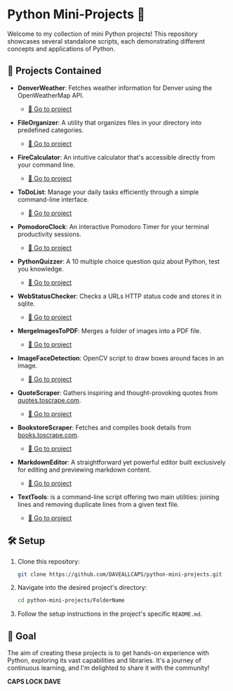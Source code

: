 # Python Mini-Projects 🐍

Welcome to my collection of mini Python projects! This repository showcases several standalone scripts, each demonstrating different concepts and applications of Python.

## 🌟 Projects Contained

- **DenverWeather**: Fetches weather information for Denver using the OpenWeatherMap API.
   - [🔗 Go to project](./DenverWeather)
   
- **FileOrganizer**: A utility that organizes files in your directory into predefined categories.
   - [🔗 Go to project](./FileOrganizer)
   
- **FireCalculator**: An intuitive calculator that's accessible directly from your command line.
   - [🔗 Go to project](./FireCalculator)

- **ToDoList**: Manage your daily tasks efficiently through a simple command-line interface.
   - [🔗 Go to project](./ToDoList)

- **PomodoroClock**: An interactive Pomodoro Timer for your terminal productivity sessions.
   - [🔗 Go to project](./PomodoroClock)

- **PythonQuizzer**: A 10 multiple choice question quiz about Python, test you knowledge.
   - [🔗 Go to project](./PythonQuizzer)

- **WebStatusChecker**: Checks a URLs HTTP status code and stores it in sqlite.
   - [🔗 Go to project](./WebStatusChecker)

- **MergeImagesToPDF**: Merges a folder of images into a PDF file.
   - [🔗 Go to project](./MergeImagesToPDF)

- **ImageFaceDetection**: OpenCV script to draw boxes around faces in an image.
   - [🔗 Go to project](./ImageFaceDetection)

- **QuoteScraper**: Gathers inspiring and thought-provoking quotes from [quotes.toscrape.com](http://quotes.toscrape.com/).
   - [🔗 Go to project](./QuoteScraper)

- **BookstoreScraper**: Fetches and compiles book details from [books.toscrape.com](https://books.toscrape.com/).
   - [🔗 Go to project](./BookScraper)

- **MarkdownEditor**: A straightforward yet powerful editor built exclusively for editing and previewing markdown content.
   - [🔗 Go to project](./MarkdownEditor)

- **TextTools**: is a command-line script offering two main utilities: joining lines and removing duplicate lines from a given text file.
   - [🔗 Go to project](./TextManipulationTools)

## 🛠 Setup

1. Clone this repository:
   
   ```bash
   git clone https://github.com/DAVEALLCAPS/python-mini-projects.git
   ```

2. Navigate into the desired project's directory:
   
   ```bash
   cd python-mini-projects/FolderName
   ```

3. Follow the setup instructions in the project's specific `README.md`.

## 🎯 Goal

The aim of creating these projects is to get hands-on experience with Python, exploring its vast capabilities and libraries. It's a journey of continuous learning, and I'm delighted to share it with the community!

**CAPS LOCK DAVE**
